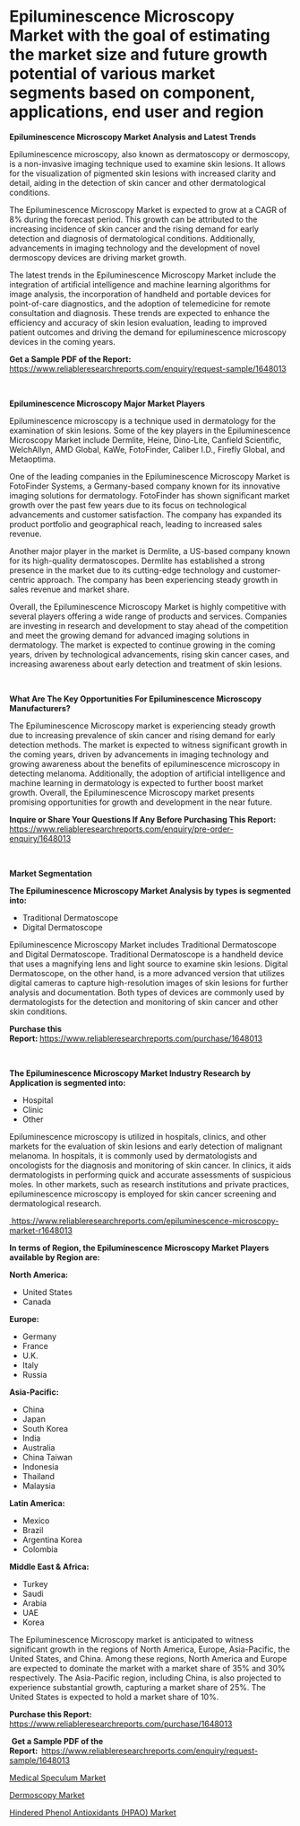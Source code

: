 <p><h1>Epiluminescence Microscopy Market with the goal of estimating the market size and future growth potential of various market segments based on component, applications, end user and region</h1></p><p><strong>Epiluminescence Microscopy Market Analysis and Latest Trends</strong></p>
<p><p>Epiluminescence microscopy, also known as dermatoscopy or dermoscopy, is a non-invasive imaging technique used to examine skin lesions. It allows for the visualization of pigmented skin lesions with increased clarity and detail, aiding in the detection of skin cancer and other dermatological conditions.</p><p>The Epiluminescence Microscopy Market is expected to grow at a CAGR of 8% during the forecast period. This growth can be attributed to the increasing incidence of skin cancer and the rising demand for early detection and diagnosis of dermatological conditions. Additionally, advancements in imaging technology and the development of novel dermoscopy devices are driving market growth.</p><p>The latest trends in the Epiluminescence Microscopy Market include the integration of artificial intelligence and machine learning algorithms for image analysis, the incorporation of handheld and portable devices for point-of-care diagnostics, and the adoption of telemedicine for remote consultation and diagnosis. These trends are expected to enhance the efficiency and accuracy of skin lesion evaluation, leading to improved patient outcomes and driving the demand for epiluminescence microscopy devices in the coming years.</p></p>
<p><strong>Get a Sample PDF of the Report:&nbsp;</strong> <a href="https://www.reliableresearchreports.com/enquiry/request-sample/1648013">https://www.reliableresearchreports.com/enquiry/request-sample/1648013</a></p>
<p>&nbsp;</p>
<p><strong>Epiluminescence Microscopy Major Market Players</strong></p>
<p><p>Epiluminescence microscopy is a technique used in dermatology for the examination of skin lesions. Some of the key players in the Epiluminescence Microscopy Market include Dermlite, Heine, Dino-Lite, Canfield Scientific, WelchAllyn, AMD Global, KaWe, FotoFinder, Caliber I.D., Firefly Global, and Metaoptima. </p><p>One of the leading companies in the Epiluminescence Microscopy Market is FotoFinder Systems, a Germany-based company known for its innovative imaging solutions for dermatology. FotoFinder has shown significant market growth over the past few years due to its focus on technological advancements and customer satisfaction. The company has expanded its product portfolio and geographical reach, leading to increased sales revenue.</p><p>Another major player in the market is Dermlite, a US-based company known for its high-quality dermatoscopes. Dermlite has established a strong presence in the market due to its cutting-edge technology and customer-centric approach. The company has been experiencing steady growth in sales revenue and market share.</p><p>Overall, the Epiluminescence Microscopy Market is highly competitive with several players offering a wide range of products and services. Companies are investing in research and development to stay ahead of the competition and meet the growing demand for advanced imaging solutions in dermatology. The market is expected to continue growing in the coming years, driven by technological advancements, rising skin cancer cases, and increasing awareness about early detection and treatment of skin lesions.</p></p>
<p>&nbsp;</p>
<p><strong>What Are The Key Opportunities For Epiluminescence Microscopy Manufacturers?</strong></p>
<p><p>The Epiluminescence Microscopy market is experiencing steady growth due to increasing prevalence of skin cancer and rising demand for early detection methods. The market is expected to witness significant growth in the coming years, driven by advancements in imaging technology and growing awareness about the benefits of epiluminescence microscopy in detecting melanoma. Additionally, the adoption of artificial intelligence and machine learning in dermatology is expected to further boost market growth. Overall, the Epiluminescence Microscopy market presents promising opportunities for growth and development in the near future.</p></p>
<p><strong>Inquire or Share Your Questions If Any Before Purchasing This Report:</strong> <a href="https://www.reliableresearchreports.com/enquiry/pre-order-enquiry/1648013">https://www.reliableresearchreports.com/enquiry/pre-order-enquiry/1648013</a></p>
<p>&nbsp;</p>
<p><strong>Market Segmentation</strong></p>
<p><strong>The Epiluminescence Microscopy Market Analysis by types is segmented into:</strong></p>
<p><ul><li>Traditional Dermatoscope</li><li>Digital Dermatoscope</li></ul></p>
<p><p>Epiluminescence Microscopy Market includes Traditional Dermatoscope and Digital Dermatoscope. Traditional Dermatoscope is a handheld device that uses a magnifying lens and light source to examine skin lesions. Digital Dermatoscope, on the other hand, is a more advanced version that utilizes digital cameras to capture high-resolution images of skin lesions for further analysis and documentation. Both types of devices are commonly used by dermatologists for the detection and monitoring of skin cancer and other skin conditions.</p></p>
<p><strong>Purchase this Report:&nbsp;</strong><a href="https://www.reliableresearchreports.com/purchase/1648013">https://www.reliableresearchreports.com/purchase/1648013</a></p>
<p>&nbsp;</p>
<p><strong>The Epiluminescence Microscopy Market Industry Research by Application is segmented into:</strong></p>
<p><ul><li>Hospital</li><li>Clinic</li><li>Other</li></ul></p>
<p><p>Epiluminescence microscopy is utilized in hospitals, clinics, and other markets for the evaluation of skin lesions and early detection of malignant melanoma. In hospitals, it is commonly used by dermatologists and oncologists for the diagnosis and monitoring of skin cancer. In clinics, it aids dermatologists in performing quick and accurate assessments of suspicious moles. In other markets, such as research institutions and private practices, epiluminescence microscopy is employed for skin cancer screening and dermatological research.</p></p>
<p><a href="https://www.reliableresearchreports.com/epiluminescence-microscopy-market-r1648013">&nbsp;https://www.reliableresearchreports.com/epiluminescence-microscopy-market-r1648013</a></p>
<p><strong>In terms of Region, the Epiluminescence Microscopy Market Players available by Region are:</strong></p>
<p>
    <p> <strong> North America: </strong>
        <ul>
            <li>United States</li>
            <li>Canada</li>
        </ul>
        </p> 
    <p> <strong> Europe: </strong>
        <ul>
            <li>Germany</li>
            <li>France</li>
            <li>U.K.</li>
            <li>Italy</li>
            <li>Russia</li>
        </ul>
        </p> 
    <p> <strong> Asia-Pacific: </strong>
        <ul>
            <li>China</li>
            <li>Japan</li>
            <li>South Korea</li>
            <li>India</li>
            <li>Australia</li>
            <li>China Taiwan</li>
            <li>Indonesia</li>
            <li>Thailand</li>
            <li>Malaysia</li>
        </ul>
        </p> 
    <p> <strong> Latin America: </strong>
        <ul>
            <li>Mexico</li>
            <li>Brazil</li>
            <li>Argentina Korea</li>
            <li>Colombia</li>
        </ul>
        </p> 
    <p> <strong> Middle East & Africa: </strong>
        <ul>
            <li>Turkey</li>
            <li>Saudi</li>
            <li>Arabia</li>
            <li>UAE</li>
            <li>Korea</li>
        </ul>
    </p>
    </p>
<p><p>The Epiluminescence Microscopy market is anticipated to witness significant growth in the regions of North America, Europe, Asia-Pacific, the United States, and China. Among these regions, North America and Europe are expected to dominate the market with a market share of 35% and 30% respectively. The Asia-Pacific region, including China, is also projected to experience substantial growth, capturing a market share of 25%. The United States is expected to hold a market share of 10%.</p></p>
<p><strong>Purchase this Report: </strong><a href="https://www.reliableresearchreports.com/purchase/1648013">https://www.reliableresearchreports.com/purchase/1648013</a></p>
<p>&nbsp;<strong>Get a Sample PDF of the Report:&nbsp;&nbsp;</strong><a href="https://www.reliableresearchreports.com/enquiry/request-sample/1648013">https://www.reliableresearchreports.com/enquiry/request-sample/1648013</a></p>
<p><strong></strong></p>
<p><p><a href="https://github.com/brenzgnarento/Market-Research-Report-List-2/blob/main/medical-speculum-market.md">Medical Speculum Market</a></p><p><a href="https://github.com/MyrtisWest1/Market-Research-Report-List-1/blob/main/dermoscopy-market.md">Dermoscopy Market</a></p><p><a href="https://issuu.com/reportprime-2/docs/hindered-phenol-antioxidants-hpao-market-size-2030">Hindered Phenol Antioxidants (HPAO) Market</a></p></p>